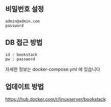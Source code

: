 
## 비밀번호 설정


```angular2html
admin@admin.com
password
```


## DB 접근 방법

```angular2html
id : bookstack
pw : password
```

자세한 정보는 docker-compose.yml 에 있습니다


## 업데이트 방법
https://hub.docker.com/r/linuxserver/bookstack
